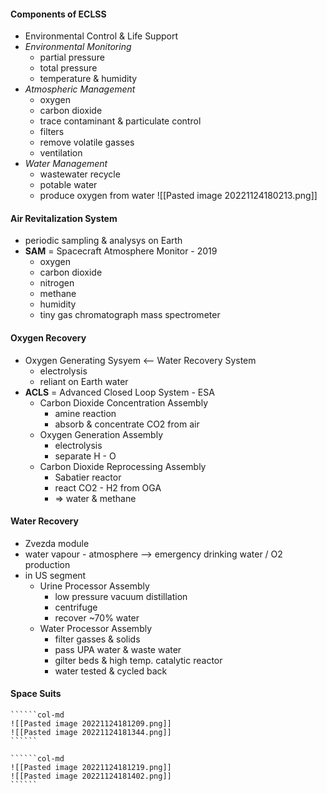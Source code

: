#### Components of ECLSS
- Environmental Control & Life Support
- *Environmental Monitoring*
	- partial pressure
	- total pressure
	- temperature & humidity
- *Atmospheric Management*
	- oxygen
	- carbon dioxide
	- trace contaminant & particulate control
	- filters
	- remove volatile gasses
	- ventilation
- *Water Management*
	- wastewater recycle
	- potable water
	- produce oxygen from water
![[Pasted image 20221124180213.png]]

#### Air Revitalization System
- periodic sampling & analysys on Earth
- **SAM** = Spacecraft Atmosphere Monitor - 2019
	- oxygen
	- carbon dioxide
	- nitrogen
	- methane
	- humidity
	- tiny gas chromatograph mass spectrometer

#### Oxygen Recovery
- Oxygen Generating Sysyem <-- Water Recovery System
	- electrolysis
	- reliant on Earth water
- **ACLS** = Advanced Closed Loop System - ESA
	- Carbon Dioxide Concentration Assembly
		- amine reaction
		- absorb & concentrate CO2 from air
	- Oxygen Generation Assembly
		- electrolysis
		- separate H - O
	- Carbon Dioxide Reprocessing Assembly
		- Sabatier reactor
		- react CO2 - H2 from OGA
		- => water & methane

#### Water Recovery
- Zvezda module
- water vapour - atmosphere --> emergency drinking water / O2 production
- in US segment
	- Urine Processor Assembly
		- low pressure vacuum distillation
		- centrifuge
		- recover ~70% water
	- Water Processor Assembly
		- filter gasses & solids
		- pass UPA water & waste water
		- gilter beds & high temp. catalytic reactor
		- water tested & cycled back

#### Space Suits
```````col
``````col-md
![[Pasted image 20221124181209.png]]
![[Pasted image 20221124181344.png]]
``````

``````col-md
![[Pasted image 20221124181219.png]]
![[Pasted image 20221124181402.png]]
``````
```````
